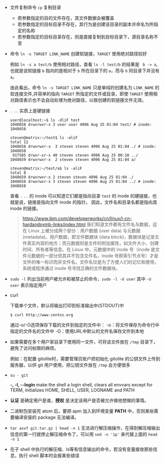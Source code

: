 * 文件复制命令 ```cp``` 复制目录

  * 若参数指定的目的文件存在，其文件数据会被覆盖
  * 若参数指定的目标目录不存在，其行为是创建该目录的副本并命名为所指定的名称
  * 若参数指定的目标目录存在，则是直接复制到目标目录下，源目录名称不变


* 命令 ```ln -s TARGET LINK_NAME``` 创建软链接，```TARGET``` 使用绝对路径较好

  例如 ```ln -s a test/b``` 使用相对路径，查看 ```ls -l test/b``` 的结果是 ``` b -> a```,也就是说软链接 ```b``` 指向的是相对于 ```b``` 所在目录下的 ```a```，而与 ```b``` 同目录下并没有 ```a```。

  由此看出，命令 ```ln -s TARGET LINK_NAME``` 只是单纯的创建名为 ```LINK_NAME``` 的软连接文件,并简单的指向 ```TARGET``` 所指定的文件或目录，即使 ```TARGET``` 使用相对路径表示也不会自动处理为绝对路径，以致创建的软链接文件无效。


* ```.``` ```..``` 实质上是硬链接

  ```shell
  user@localhost:~$ ls -dliF test
  1048658 drwxrwxr-x 3 user user 4096 Aug 25 01:04 test/ # inode: 1048658

  steven@matrix:~/test$ ls -aliF
  total 12
  1048658 drwxrwxr-x  3 steven steven 4096 Aug 25 01:04 ./ # inode: 1048658
   917505 drwxr-xr-x 40 steven steven 4096 Aug 25 00:18 ../
  1048659 drwxrwxr-x  2 steven steven 4096 Aug 25 01:04 a/

  steven@matrix:~/test/a$ ls -aliF
  total 8
  1048659 drwxrwxr-x 2 steven steven 4096 Aug 25 01:04 ./
  1048658 drwxrwxr-x 3 steven steven 4096 Aug 25 01:04 ../ # inode: 1048658
  ```
  查看 ```.``` ```..``` 的 inode 可以知道它们都是指向目录 ```test``` 的 inode 的硬链接，也就是说，链接是指向文件 inode 的指针。
  因此，文件名和目录名都是指向其 inode 的链接。

  >https://www.ibm.com/developerworks/cn/linux/l-cn-hardandsymb-links/index.html
  我们知道文件都有文件名与数据，这在 Linux 上被分成两个部分：用户数据 (user data) 与元数据 (metadata)。用户数据，即文件数据块 (data block)，数据块是记录文件真实内容的地方；而元数据则是文件的附加属性，如文件大小、创建时间、所有者等信息。在 Linux 中，元数据中的 inode 号（inode 是文件元数据的一部分但其并不包含文件名，inode 号即索引节点号）才是文件的唯一标识而非文件名。文件名仅是为了方便人们的记忆和使用，系统或程序通过 inode 号寻找正确的文件数据块。

* ```sudo -l``` 列出当前用户被允许和被禁止的命令，```sudo -l -U user``` 其中 ```-U user``` 表示指定用户

* curl

  下载单个文件，默认将输出打印到标准输出中(STDOUT)中

  ```
  $ curl http://www.centos.org
  ```

  通过-o/-O选项保存下载的文件到指定的文件中：
  -o：将文件保存为命令行中指定的文件名的文件中
  -O：使用URL中默认的文件名保存文件到本地

* 如果需要在多个用户家目录下使用同一文件，可将该文件放在 ```/tmp``` 目录下，避免了访问权限的麻烦。

  例如：在配置 gitolite时，需要管理员账户把初始化 gitolite 的公钥文件上传到服务器，以供 git 用户使用，把公钥文件放在 ```/tmp``` 会方便很多

* ```su - git```

  **-, -l, --login** make  the  shell a login shell, clears all envvars except for TERM, initializes HOME, SHELL, USER, LOGNAME and PATH

* **认证** 是确定用户是谁，**授权** 是决定该用户是否被允许做他想做的事情。

* 二进制包安装完 atom 后，要把 apm 加入到环境变量 **PATH** 中，否则某些需要编译安装的 package 无法编译。

* ```tar axvf git.tar.gz | head -n 1``` 无法进行解压缩操作，在得到解压缩输出信息的第一行就停止解压缩命令了，可以用 ```sed -n '1p'``` 来代替上面的 ```head -n 1```

* 在子 shell 中执行的解压缩、ls等有信息输出的命令，若没有变量接收那些信息，执行 shell 脚本时会报某些错误
